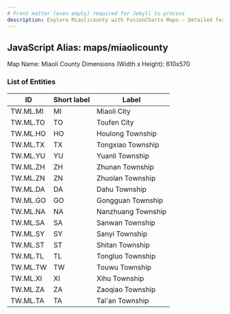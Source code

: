```yaml
---
# Front matter (even empty) required for Jekyll to process
description: Explore Miaolicounty with FusionCharts Maps – Detailed features for seamless integration. Try now & enhance your data visualization today! 
---
```


## JavaScript Alias: maps/miaolicounty

Map Name: Miaoli County
Dimensions (Width x Height): 610x570

### List of Entities

ID | Short label | Label
---|---|---|
TW.ML.MI|MI|Miaoli City
TW.ML.TO|TO|Toufen City
TW.ML.HO|HO|Houlong Township
TW.ML.TX|TX|Tongxiao Township
TW.ML.YU|YU|Yuanli Township
TW.ML.ZH|ZH|Zhunan Township
TW.ML.ZN|ZN|Zhuolan Township
TW.ML.DA|DA|Dahu Township
TW.ML.GO|GO|Gongguan Township
TW.ML.NA|NA|Nanzhuang Township
TW.ML.SA|SA|Sanwan Township
TW.ML.SY|SY|Sanyi Township
TW.ML.ST|ST|Shitan Township
TW.ML.TL|TL|Tongluo Township
TW.ML.TW|TW|Touwu Township
TW.ML.XI|XI|Xihu Township
TW.ML.ZA|ZA|Zaoqiao Township
TW.ML.TA|TA|Tai'an Township